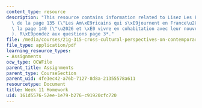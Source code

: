```yaml
---
content_type: resource
description: "This resource contains information related to Lisez Les Fran\xE7ais,\
  \ de la page 135 (\"Les Am\xE9ricains qui s\xE9journent en France\u2026\") \xE0\
  \ la page 140 (\"\u2026 et \xE0 vivre en cohabitation avec leur nouveau partenaire\"\
  ). R\xE9pondez aux questions page 3*."
file: /media/courses/21g-315-cross-cultural-perspectives-on-contemporary-french-society-fall-2011/161d557652ee1e79b276c91920cfc720_MIT21G_315F11_hmkwk11.pdf
file_type: application/pdf
learning_resource_types:
- Assignments
ocw_type: OCWFile
parent_title: Assignments
parent_type: CourseSection
parent_uid: 4fe3ec42-a76b-7127-8d8a-21355578a611
resourcetype: Document
title: Week 11 Homework
uid: 161d5576-52ee-1e79-b276-c91920cfc720
---
```

